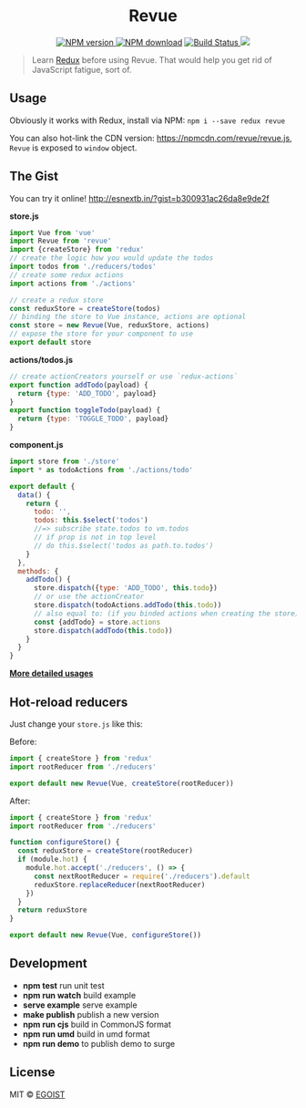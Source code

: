 <h1 align="center">Revue</h1>

<p align="center">
  <a href="https://www.npmjs.com/package/revue">
    <img src="https://camo.githubusercontent.com/b145895dcb12693255d3b4b371446ea6b73fa357/68747470733a2f2f696d672e736869656c64732e696f2f6e706d2f762f72657675652e737667" alt="NPM version" style="max-width:100%;">
  </a>
  <a href="https://www.npmjs.com/package/revue">
    <img src="https://camo.githubusercontent.com/49a99ffd8da7a0793e1d648f859792e9b1db45fa/68747470733a2f2f696d672e736869656c64732e696f2f6e706d2f646d2f72657675652e737667" alt="NPM download" style="max-width:100%;"></a>
  <a href="https://travis-ci.org/egoist/revue">
    <img src="https://img.shields.io/travis/egoist/revue/master.svg" alt="Build Status" style="max-width:100%;">
  </a>
  <img src="https://img.shields.io/badge/stablity-experimental-red.svg">
</p>

> Learn [Redux](http://redux.js.org/) before using Revue. That would help you get rid of JavaScript fatigue, sort of.

## Usage

Obviously it works with Redux, install via NPM: `npm i --save redux revue`

You can also hot-link the CDN version: https://npmcdn.com/revue/revue.js, `Revue` is exposed to `window` object.

## The Gist

You can try it online! http://esnextb.in/?gist=b300931ac26da8e9de2f

**store.js**

```js
import Vue from 'vue'
import Revue from 'revue'
import {createStore} from 'redux'
// create the logic how you would update the todos
import todos from './reducers/todos'
// create some redux actions
import actions from './actions'

// create a redux store
const reduxStore = createStore(todos)
// binding the store to Vue instance, actions are optional
const store = new Revue(Vue, reduxStore, actions)
// expose the store for your component to use
export default store
```

**actions/todos.js**

```js
// create actionCreators yourself or use `redux-actions`
export function addTodo(payload) {
  return {type: 'ADD_TODO', payload}
}
export function toggleTodo(payload) {
  return {type: 'TOGGLE_TODO', payload}
}
```

**component.js**

```js
import store from './store'
import * as todoActions from './actions/todo'

export default {
  data() {
    return {
      todo: '',
      todos: this.$select('todos')
      //=> subscribe state.todos to vm.todos
      // if prop is not in top level
      // do this.$select('todos as path.to.todos')
    }
  },
  methods: {
    addTodo() {
      store.dispatch({type: 'ADD_TODO', this.todo})
      // or use the actionCreator
      store.dispatch(todoActions.addTodo(this.todo))
      // also equal to: (if you binded actions when creating the store)
      const {addTodo} = store.actions
      store.dispatch(addTodo(this.todo))
    }
  }
}
```

[**More detailed usages**](/example)

## Hot-reload reducers

Just change your `store.js` like this:

Before:

```javascript
import { createStore } from 'redux'
import rootReducer from './reducers'

export default new Revue(Vue, createStore(rootReducer))
```

After:

```javascript
import { createStore } from 'redux'
import rootReducer from './reducers'

function configureStore() {
  const reduxStore = createStore(rootReducer)
  if (module.hot) {
    module.hot.accept('./reducers', () => {
      const nextRootReducer = require('./reducers').default
      reduxStore.replaceReducer(nextRootReducer)
    })
  }
  return reduxStore
}

export default new Revue(Vue, configureStore())
```

## Development

- **npm test** run unit test
- **npm run watch** build example
- **serve example** serve example
- **make publish** publish a new version
- **npm run cjs** build in CommonJS format
- **npm run umd** build in umd format
- **npm run demo** to publish demo to surge

## License

MIT &copy; [EGOIST](https://github.com/egoist)
